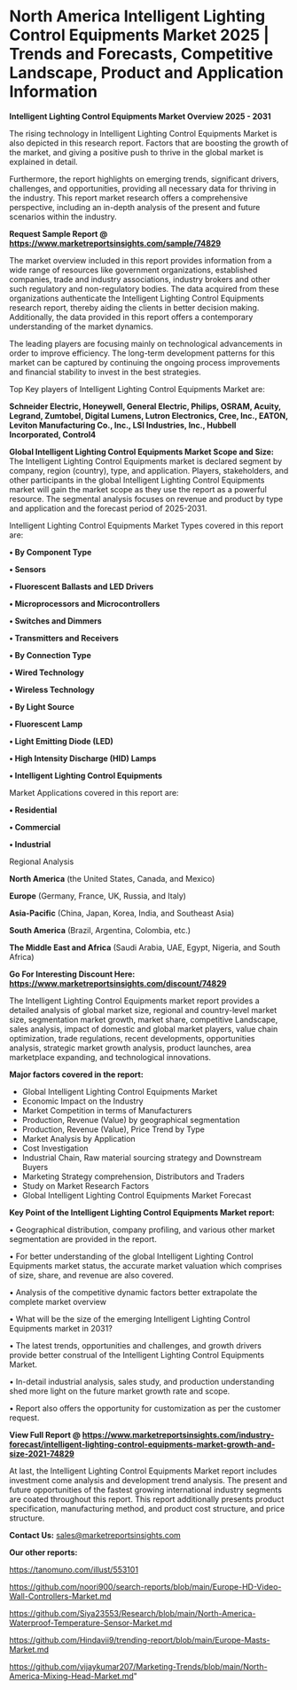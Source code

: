 # North America Intelligent Lighting Control Equipments Market 2025 | Trends and Forecasts, Competitive Landscape, Product and Application Information

<Strong> Intelligent Lighting Control Equipments Market Overview 2025 - 2031</strong>

The rising technology in Intelligent Lighting Control Equipments Market is also depicted in this research report. Factors that are boosting the growth of the market, and giving a positive push to thrive in the global market is explained in detail.

Furthermore, the report highlights on emerging trends, significant drivers, challenges, and opportunities, providing all necessary data for thriving in the industry. This report market research offers a comprehensive perspective, including an in-depth analysis of the present and future scenarios within the industry.

<strong>Request Sample Report @ <a href=https://www.marketreportsinsights.com/sample/74829>https://www.marketreportsinsights.com/sample/74829</a></strong>

The market overview included in this report provides information from a wide range of resources like government organizations, established companies, trade and industry associations, industry brokers and other such regulatory and non-regulatory bodies. The data acquired from these organizations authenticate the Intelligent Lighting Control Equipments research report, thereby aiding the clients in better decision making. Additionally, the data provided in this report offers a contemporary understanding of the market dynamics.

The leading players are focusing mainly on technological advancements in order to improve efficiency. The long-term development patterns for this market can be captured by continuing the ongoing process improvements and financial stability to invest in the best strategies.

Top Key players of Intelligent Lighting Control Equipments Market are:

<strong>Schneider Electric, Honeywell, General Electric, Philips, OSRAM, Acuity, Legrand, Zumtobel, Digital Lumens, Lutron Electronics, Cree, Inc., EATON, Leviton Manufacturing Co., Inc., LSI Industries, Inc., Hubbell Incorporated, Control4</strong>

<strong><b>Global Intelligent Lighting Control Equipments Market Scope and Size:</b></strong>
The Intelligent Lighting Control Equipments market is declared segment by company, region (country), type, and application. Players, stakeholders, and other participants in the global Intelligent Lighting Control Equipments market will gain the market scope as they use the report as a powerful resource. The segmental analysis focuses on revenue and product by type and application and the forecast period of 2025-2031.

Intelligent Lighting Control Equipments Market Types covered in this report are:

<strong>• By Component Type

• Sensors

• Fluorescent Ballasts and LED Drivers

• Microprocessors and Microcontrollers

• Switches and Dimmers

• Transmitters and Receivers

• By Connection Type

• Wired Technology

• Wireless Technology

• By Light Source

• Fluorescent Lamp

• Light Emitting Diode (LED)

• High Intensity Discharge (HID) Lamps

• Intelligent Lighting Control Equipments</strong>

Market Applications covered in this report are:

<strong>• Residential

• Commercial

• Industrial</strong> 

Regional Analysis

<strong>North America</strong> (the United States, Canada, and Mexico)

<strong>Europe</strong> (Germany, France, UK, Russia, and Italy)

<strong>Asia-Pacific</strong> (China, Japan, Korea, India, and Southeast Asia)

<strong>South America</strong> (Brazil, Argentina, Colombia, etc.)

<strong>The Middle East and Africa</strong> (Saudi Arabia, UAE, Egypt, Nigeria, and South Africa)

<strong>Go For Interesting Discount Here: <a href=https://www.marketreportsinsights.com/discount/74829>https://www.marketreportsinsights.com/discount/74829</a></strong>

The Intelligent Lighting Control Equipments market report provides a detailed analysis of global market size, regional and country-level market size, segmentation market growth, market share, competitive Landscape, sales analysis, impact of domestic and global market players, value chain optimization, trade regulations, recent developments, opportunities analysis, strategic market growth analysis, product launches, area marketplace expanding, and technological innovations.

<strong><b>Major factors covered in the report:</b></strong>
<ul>
  <li>Global Intelligent Lighting Control Equipments Market </li>
  <li>Economic Impact on the Industry</li>
  <li>Market Competition in terms of Manufacturers</li>
  <li>Production, Revenue (Value) by geographical segmentation</li>
  <li>Production, Revenue (Value), Price Trend by Type</li>
  <li>Market Analysis by Application</li>
  <li>Cost Investigation</li>
  <li>Industrial Chain, Raw material sourcing strategy and Downstream Buyers</li>
  <li>Marketing Strategy comprehension, Distributors and Traders</li>
  <li>Study on Market Research Factors</li>
  <li>Global Intelligent Lighting Control Equipments Market Forecast</li>
</ul>

<strong><b>Key Point of the Intelligent Lighting Control Equipments Market report:</b></strong>

• Geographical distribution, company profiling, and various other market segmentation are provided in the report.

• For better understanding of the global Intelligent Lighting Control Equipments market status, the accurate market valuation which comprises of size, share, and revenue are also covered.

• Analysis of the competitive dynamic factors better extrapolate the complete market overview

• What will be the size of the emerging Intelligent Lighting Control Equipments market in 2031?

• The latest trends, opportunities and challenges, and growth drivers provide better construal of the Intelligent Lighting Control Equipments Market.

• In-detail industrial analysis, sales study, and production understanding shed more light on the future market growth rate and scope.

• Report also offers the opportunity for customization as per the customer request.

<strong><b>View Full Report @ <a href=https://www.marketreportsinsights.com/industry-forecast/intelligent-lighting-control-equipments-market-growth-and-size-2021-74829>https://www.marketreportsinsights.com/industry-forecast/intelligent-lighting-control-equipments-market-growth-and-size-2021-74829</a></b></strong>


At last, the Intelligent Lighting Control Equipments Market report includes investment come analysis and development trend analysis. The present and future opportunities of the fastest growing international industry segments are coated throughout this report. This report additionally presents product specification, manufacturing method, and product cost structure, and price structure.

<strong>Contact Us:</strong>
sales@marketreportsinsights.com

<strong>Our other reports:</strong>

<a href=https://tanomuno.com/illust/553101>https://tanomuno.com/illust/553101</a>

<a href=https://github.com/noori900/search-reports/blob/main/Europe-HD-Video-Wall-Controllers-Market.md>https://github.com/noori900/search-reports/blob/main/Europe-HD-Video-Wall-Controllers-Market.md</a>

<a href=https://github.com/Siya23553/Research/blob/main/North-America-Waterproof-Temperature-Sensor-Market.md>https://github.com/Siya23553/Research/blob/main/North-America-Waterproof-Temperature-Sensor-Market.md</a>

<a href=https://github.com/Hindavii9/trending-report/blob/main/Europe-Masts-Market.md>https://github.com/Hindavii9/trending-report/blob/main/Europe-Masts-Market.md</a>

<a href=https://github.com/vijaykumar207/Marketing-Trends/blob/main/North-America-Mixing-Head-Market.md>https://github.com/vijaykumar207/Marketing-Trends/blob/main/North-America-Mixing-Head-Market.md</a>"
